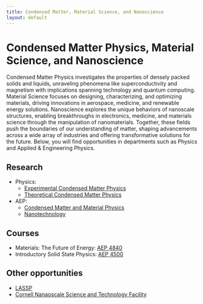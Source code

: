```yaml
---
title: Condensed Matter, Material Science, and Nanoscience
layout: default
---
```

<link rel="stylesheet" href="/main.css">

# Condensed Matter Physics, Material Science, and Nanoscience


Condensed Matter Physics investigates the properties of densely packed solids and liquids, unraveling phenomena like 
superconductivity and magnetism with implications spanning technology and quantum computing. Material Science focuses on 
designing, characterizing, and optimizing materials, driving innovations in aerospace, medicine, and renewable energy solutions. 
Nanoscience explores the unique behaviors of nanoscale structures, enabling breakthroughs in electronics, medicine, and materials
science through the manipulation of nanomaterials. Together, these fields push the boundaries of our understanding of matter, shaping advancements across a wide array of industries and offering transformative solutions for the future.
Below, you will find opportunities in departments such as Physics and Applied & Engineering Physics.

## Research
- Physics:
  - [Experimental Condensed Matter Physics](https://physics.cornell.edu/research/experimental-condensed-matter-physics)
  - [Theoretical Condensed Matter Physics](https://physics.cornell.edu/research/theoretical-condensed-matter-physics)
- AEP:
  - [Condensed Matter and Material Physics]((https://www.aep.cornell.edu/condensed-matter-and-material-physics))
  - [Nanotechnology](https://www.aep.cornell.edu/nanotechnology)
  


## Courses
- Materials: The Future of Energy: [AEP 4840](https://classes.cornell.edu/browse/roster/FA23/class/ENGRI/1140)
- Introductory Solid State Physics: [AEP 4500](https://classes.cornell.edu/browse/roster/FA23/class/AEP/4500)
## Other opportunities
- [LASSP](https://www.lassp.cornell.edu/)
- [Cornell Nanaoscale Science and Technology Facility](https://www.cnf.cornell.edu/)
